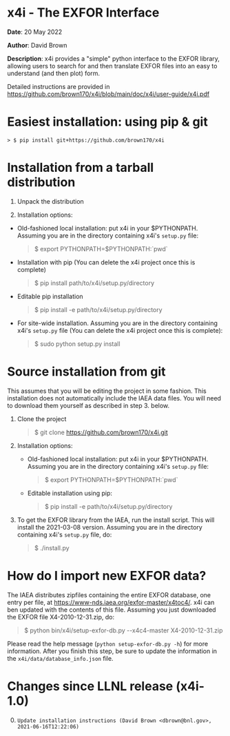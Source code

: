 x4i - The EXFOR Interface
=========================

**Date**:   20 May 2022

**Author**: David Brown

**Description**:
x4i provides a "simple" python interface to the EXFOR library, allowing users to
search for and then translate EXFOR files into an easy to understand (and then plot) form.

Detailed instructions are provided in https://github.com/brown170/x4i/blob/main/doc/x4i/user-guide/x4i.pdf



Easiest installation: using pip & git
=====================================

    > $ pip install git+https://github.com/brown170/x4i



Installation from a tarball distribution
========================================

1. Unpack the distribution

2. Installation options:
  * Old-fashioned local installation: put x4i in your $PYTHONPATH.  Assuming you are in the directory containing x4i's `setup.py` file:
    > $ export PYTHONPATH=$PYTHONPATH:\`pwd\`

  * Installation with pip (You can delete the x4i project once this is complete)
      > $ pip install path/to/x4i/setup.py/directory

  * Editable pip installation
      > $ pip install -e path/to/x4i/setup.py/directory

  * For site-wide installation.  Assuming you are in the directory containing x4i's `setup.py` file (You can delete the x4i project once this is complete):
      > $ sudo python setup.py install



Source installation from git
============================
This assumes that you will be editing the project in some fashion.
This installation does not automatically include the IAEA data files.
You will need to download them yourself as described in step 3. below.

1. Clone the project
   > $ git clone https://github.com/brown170/x4i.git

2. Installation options:
   * Old-fashioned local installation: put x4i in your $PYTHONPATH.  Assuming you are in the directory containing x4i's `setup.py` file:
     > $ export PYTHONPATH=$PYTHONPATH:\`pwd\`

   * Editable installation using pip:
     > $ pip install -e path/to/x4i/setup.py/directory

3. To get the EXFOR library from the IAEA, run the install script.  This will install the 2021-03-08 version.  Assuming you are in the directory containing x4i's `setup.py` file, do:
   > $ ./install.py



How do I import new EXFOR data?
===============================
The IAEA distributes zipfiles containing the entire EXFOR database, one entry per file, at https://www-nds.iaea.org/exfor-master/x4toc4/.
x4i can ben updated with the contents of this file.  Assuming you just downloaded the EXFOR file X4-2010-12-31.zip,
do:

> $ python bin/x4i/setup-exfor-db.py --x4c4-master X4-2010-12-31.zip

Please read the help message (`python setup-exfor-db.py -h`) for more information.  After you finish this step,
be sure to update the information in the `x4i/data/database_info.json` file.



Changes since LLNL release (x4i-1.0)
====================================

0.     Update installation instructions (David Brown <dbrown@bnl.gov>, 2021-06-16T12:22:06)
